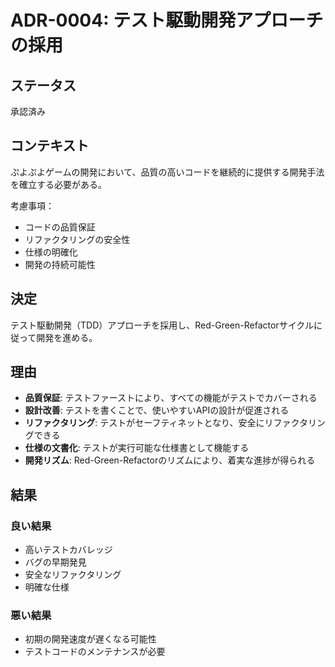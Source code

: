 # ADR-0004: テスト駆動開発アプローチの採用

## ステータス

承認済み

## コンテキスト

ぷよぷよゲームの開発において、品質の高いコードを継続的に提供する開発手法を確立する必要がある。

考慮事項：
- コードの品質保証
- リファクタリングの安全性
- 仕様の明確化
- 開発の持続可能性

## 決定

テスト駆動開発（TDD）アプローチを採用し、Red-Green-Refactorサイクルに従って開発を進める。

## 理由

- **品質保証**: テストファーストにより、すべての機能がテストでカバーされる
- **設計改善**: テストを書くことで、使いやすいAPIの設計が促進される
- **リファクタリング**: テストがセーフティネットとなり、安全にリファクタリングできる
- **仕様の文書化**: テストが実行可能な仕様書として機能する
- **開発リズム**: Red-Green-Refactorのリズムにより、着実な進捗が得られる

## 結果

### 良い結果
- 高いテストカバレッジ
- バグの早期発見
- 安全なリファクタリング
- 明確な仕様

### 悪い結果
- 初期の開発速度が遅くなる可能性
- テストコードのメンテナンスが必要